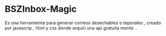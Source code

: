 # BSZInbox-Magic

Es una herramienta para generar correos desechables o teporales , creado por javascrip , html y css donde arquiri una api gratuita mente ..

